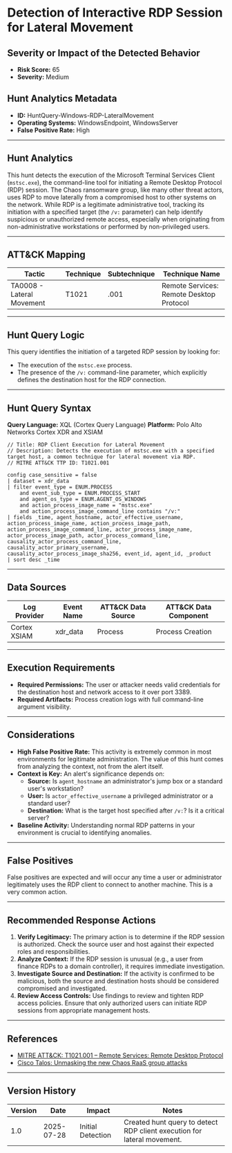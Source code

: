 # Detection of Interactive RDP Session for Lateral Movement

## Severity or Impact of the Detected Behavior
- **Risk Score:** 65
- **Severity:** Medium

## Hunt Analytics Metadata

- **ID:** HuntQuery-Windows-RDP-LateralMovement
- **Operating Systems:** WindowsEndpoint, WindowsServer
- **False Positive Rate:** High

---

## Hunt Analytics

This hunt detects the execution of the Microsoft Terminal Services Client (`mstsc.exe`), the command-line tool for initiating a Remote Desktop Protocol (RDP) session. The Chaos ransomware group, like many other threat actors, uses RDP to move laterally from a compromised host to other systems on the network. While RDP is a legitimate administrative tool, tracking its initiation with a specified target (the `/v:` parameter) can help identify suspicious or unauthorized remote access, especially when originating from non-administrative workstations or performed by non-privileged users.

---

## ATT&CK Mapping

| Tactic                        | Technique   | Subtechnique | Technique Name                                 |
|-------------------------------|-------------|--------------|------------------------------------------------|
| TA0008 - Lateral Movement     | T1021       | .001         | Remote Services: Remote Desktop Protocol       |

---

## Hunt Query Logic

This query identifies the initiation of a targeted RDP session by looking for:
- The execution of the `mstsc.exe` process.
- The presence of the `/v:` command-line parameter, which explicitly defines the destination host for the RDP connection.

---

## Hunt Query Syntax

**Query Language:** XQL (Cortex Query Language)
**Platform:** Polo Alto Networks Cortex XDR and XSIAM

```xql
// Title: RDP Client Execution for Lateral Movement
// Description: Detects the execution of mstsc.exe with a specified target host, a common technique for lateral movement via RDP.
// MITRE ATT&CK TTP ID: T1021.001

config case_sensitive = false 
| dataset = xdr_data 
| filter event_type = ENUM.PROCESS 
    and event_sub_type = ENUM.PROCESS_START 
    and agent_os_type = ENUM.AGENT_OS_WINDOWS 
    and action_process_image_name = "mstsc.exe" 
    and action_process_image_command_line contains "/v:" 
| fields _time, agent_hostname, actor_effective_username, action_process_image_name, action_process_image_path, action_process_image_command_line, actor_process_image_name, actor_process_image_path, actor_process_command_line, causality_actor_process_command_line, causality_actor_primary_username, causality_actor_process_image_sha256, event_id, agent_id, _product 
| sort desc _time
```

---

## Data Sources

| Log Provider | Event Name       | ATT&CK Data Source  | ATT&CK Data Component  |
|--------------|------------------|---------------------|------------------------|
| Cortex XSIAM | xdr_data         | Process             | Process Creation       |

---

## Execution Requirements

- **Required Permissions:** The user or attacker needs valid credentials for the destination host and network access to it over port 3389.
- **Required Artifacts:** Process creation logs with full command-line argument visibility.

---

## Considerations

- **High False Positive Rate:** This activity is extremely common in most environments for legitimate administration. The value of this hunt comes from analyzing the context, not from the alert itself.
- **Context is Key:** An alert's significance depends on:
    - **Source:** Is `agent_hostname` an administrator's jump box or a standard user's workstation?
    - **User:** Is `actor_effective_username` a privileged administrator or a standard user?
    - **Destination:** What is the target host specified after `/v:`? Is it a critical server?
- **Baseline Activity:** Understanding normal RDP patterns in your environment is crucial to identifying anomalies.

---

## False Positives

False positives are expected and will occur any time a user or administrator legitimately uses the RDP client to connect to another machine. This is a very common action.

---

## Recommended Response Actions

1.  **Verify Legitimacy:** The primary action is to determine if the RDP session is authorized. Check the source user and host against their expected roles and responsibilities.
2.  **Analyze Context:** If the RDP session is unusual (e.g., a user from finance RDPs to a domain controller), it requires immediate investigation.
3.  **Investigate Source and Destination:** If the activity is confirmed to be malicious, both the source and destination hosts should be considered compromised and investigated.
4.  **Review Access Controls:** Use findings to review and tighten RDP access policies. Ensure that only authorized users can initiate RDP sessions from appropriate management hosts.

---

## References

- [MITRE ATT&CK: T1021.001 – Remote Services: Remote Desktop Protocol](https://attack.mitre.org/techniques/T1021/001/)
- [Cisco Talos: Unmasking the new Chaos RaaS group attacks](https://blog.talosintelligence.com/new-chaos-ransomware/)

---

## Version History

| Version | Date       | Impact            | Notes                                                              |
|---------|------------|-------------------|--------------------------------------------------------------------|
| 1.0     | 2025-07-28 | Initial Detection | Created hunt query to detect RDP client execution for lateral movement. |
